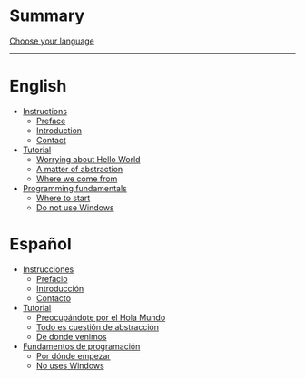 # Summary

[Choose your language](./language.md)

---

# English
- [Instructions]()
	- [Preface](./en/instructions/preface.md)
	- [Introduction](./en/instructions/introduction.md)
	- [Contact](./en/instructions/contact.md)
- [Tutorial]()
	- [Worrying about Hello World](./en/tutorial/hello_world.md)
	- [A matter of abstraction](./en/tutorial/abstraction.md)
	- [Where we come from](./en/tutorial/cronology.md)
- [Programming fundamentals]()
	- [Where to start](./en/fundamentals/requirements.md)
	- [Do not use Windows](./en/fundamentals/windows.md)
# Español
- [Instrucciones]()
	- [Prefacio](./es/instrucciones/prefacio.md)
	- [Introducción](./es/instrucciones/introduccion.md)
	- [Contacto](./es/instrucciones/contacto.md)
- [Tutorial]()
	- [Preocupándote por el Hola Mundo](./es/tutorial/hola_mundo.md)
	- [Todo es cuestión de abstracción](./es/tutorial/abstraccion.md)
	- [De donde venimos](./es/tutorial/cronologia.md)
- [Fundamentos de programación]()
	- [Por dónde empezar](./es/fundamentos/requisitos.md)
	- [No uses Windows](./es/fundamentos/windows.md)
